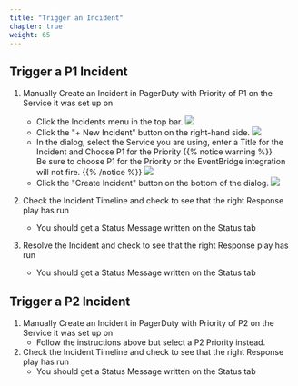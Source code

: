 ```yaml
---
title: "Trigger an Incident"
chapter: true
weight: 65
---
```


## Trigger a P1 Incident

1. Manually Create an Incident in PagerDuty with Priority of P1 on the Service it was set up on
    - Click the Incidents menu in the top bar.
![](/images/p1_inc0.png)
    - Click the "+ New Incident" button on the right-hand side.
![](/images/p1_inc1.png)
    - In the dialog, select the Service you are using, enter a Title for the Incident and Choose P1 for the Priority
{{% notice warning %}}  
Be sure to choose P1 for the Priority or the EventBridge integration will not fire.
{{% /notice %}}
![](/images/p1_inc2.png)
    - Click the "Create Incident" button on the bottom of the dialog.
![](/images/p1_inc3.png)

1. Check the Incident Timeline and check to see that the right Response play has run
    - You should get a Status Message written on the Status tab
1. Resolve the Incident and check to see that the right Response play has run
    - You should get a Status Message written on the Status tab

## Trigger a P2 Incident

1. Manually Create an Incident in PagerDuty with Priority of P2 on the Service it was set up on
    - Follow the instructions above but select a P2 Priority instead.
1. Check the Incident Timeline and check to see that the right Response play has run
    - You should get a Status Message written on the Status tab

